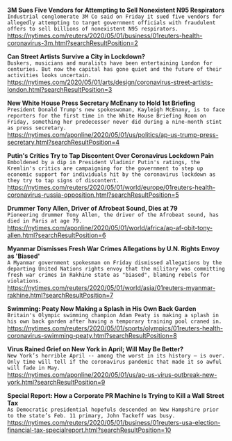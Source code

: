 **3M Sues Five Vendors for Attempting to Sell Nonexistent N95 Respirators**\
`Industrial conglomerate 3M Co said on Friday it sued five vendors for allegedly attempting to target government officials with fraudulent offers to sell billions of nonexistent N95 respirators.`\
https://nytimes.com/reuters/2020/05/01/business/01reuters-health-coronavirus-3m.html?searchResultPosition=2

**Can Street Artists Survive a City in Lockdown?**\
`Buskers, musicians and muralists have been entertaining London for centuries. But now the capital has gone quiet and the future of their activities looks uncertain.`\
https://nytimes.com/2020/05/01/arts/design/coronavirus-street-artists-london.html?searchResultPosition=3

**New White House Press Secretary McEnany to Hold 1st Briefing**\
`President Donald Trump's new spokeswoman, Kayleigh McEnany, is to face reporters for the first time in the White House Briefing Room on Friday, something her predecessor never did during a nine-month stint as press secretary. `\
https://nytimes.com/aponline/2020/05/01/us/politics/ap-us-trump-press-secretary.html?searchResultPosition=4

**Putin's Critics Try to Tap Discontent Over Coronavirus Lockdown Pain**\
`Emboldened by a dip in President Vladimir Putin's ratings, the Kremlin's critics are campaigning for the government to step up economic support for individuals hit by the coronavirus lockdown as they try to tap signs of discontent. `\
https://nytimes.com/reuters/2020/05/01/world/europe/01reuters-health-coronavirus-russia-opposition.html?searchResultPosition=5

**Drummer Tony Allen, Driver of Afrobeat Sound, Dies at 79**\
`Pioneering drummer Tony Allen, the driver of the Afrobeat sound, has died in Paris at age 79.`\
https://nytimes.com/aponline/2020/05/01/world/africa/ap-af-obit-tony-allen.html?searchResultPosition=6

**Myanmar Dismisses Fresh War Crimes Allegations by U.N. Rights Envoy as 'Biased'**\
`A Myanmar government spokesman on Friday dismissed allegations by the departing United Nations rights envoy that the military was committing fresh war crimes in Rakhine state as "biased", blaming rebels for violations.`\
https://nytimes.com/reuters/2020/05/01/world/asia/01reuters-myanmar-rakhine.html?searchResultPosition=7

**Swimming: Peaty Now Making a Splash in His Own Back Garden**\
`Britain's Olympic swimming champion Adam Peaty is making a splash in his own back garden after having a temporary training pool craned in.`\
https://nytimes.com/reuters/2020/05/01/sports/olympics/01reuters-health-coronavirus-swimming-peaty.html?searchResultPosition=8

**Virus Rained Grief on New York in April; Will May Be Better?**\
`New York’s horrible April -- among the worst in its history — is over. Only time will tell if the coronavirus pandemic that made it so awful will fade in May.`\
https://nytimes.com/aponline/2020/05/01/us/ap-us-virus-outbreak-new-york.html?searchResultPosition=9

**Special Report: How a Corporate PR Machine Is Trying to Kill a Wall Street Tax**\
`As Democratic presidential hopefuls descended on New Hampshire prior to the state’s Feb. 11 primary, John Tackeff was busy.`\
https://nytimes.com/reuters/2020/05/01/business/01reuters-usa-election-financial-tax-specialreport.html?searchResultPosition=10

